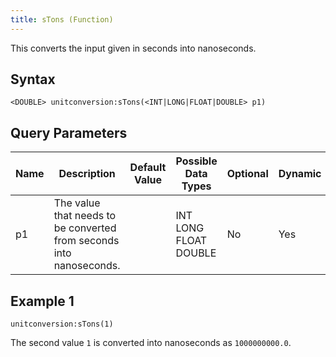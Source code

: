 ```yaml
---
title: sTons (Function)
---
```


This converts the input given in seconds into nanoseconds.

## Syntax

    <DOUBLE> unitconversion:sTons(<INT|LONG|FLOAT|DOUBLE> p1)

## Query Parameters

| Name | Description                                                         | Default Value | Possible Data Types   | Optional | Dynamic |
|------|---------------------------------------------------------------------|---------------|-----------------------|----------|---------|
| p1   | The value that needs to be converted from seconds into nanoseconds. |               | INT LONG FLOAT DOUBLE | No       | Yes     |

## Example 1

    unitconversion:sTons(1)

The second value `1` is converted into nanoseconds as `1000000000.0`.
